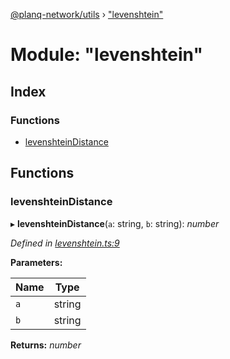 [@planq-network/utils](../README.md) › ["levenshtein"](_levenshtein_.md)

# Module: "levenshtein"

## Index

### Functions

* [levenshteinDistance](_levenshtein_.md#levenshteindistance)

## Functions

###  levenshteinDistance

▸ **levenshteinDistance**(`a`: string, `b`: string): *number*

*Defined in [levenshtein.ts:9](https://github.com/planq-network/planq-sdk/blob/master/packages/sdk/utils/src/levenshtein.ts#L9)*

**Parameters:**

Name | Type |
------ | ------ |
`a` | string |
`b` | string |

**Returns:** *number*
